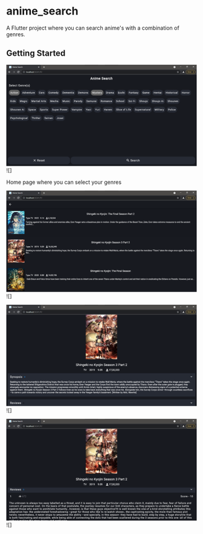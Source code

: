 # anime_search

A Flutter project where you can search anime's with a combination of genres.

## Getting Started

![Screenshot](screenshot1.png)![]

Home page where you can select your genres


![Screenshot](screenshot2.png)![]




![Screenshot](screenshot3.png)![]


![Screenshot](screenshot4.png)![]